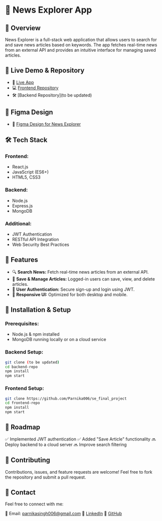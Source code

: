 # 📰 News Explorer App

## 🌟 Overview

News Explorer is a full-stack web application that allows users to search for and save news articles based on keywords. The app fetches real-time news from an external API and provides an intuitive interface for managing saved articles.

## 🔗 Live Demo & Repository

- 🚀 [Live App](https://www.newex.crabdance.com/)
- 💻 [Frontend Repository](https://github.com/Parnika006/se_final_project)
- 🛠 [Backend Repository](to be updated)

## 🎨 Figma Design

- 📐 [Figma Design for News Explorer](https://www.figma.com/design/3ottwMEhlBt95Dbn8dw1NH/Your-Final-Project?node-id=0-1)

## 🛠 Tech Stack

### Frontend:

- React.js
- JavaScript (ES6+)
- HTML5, CSS3

### Backend:

- Node.js
- Express.js
- MongoDB

### Additional:

- JWT Authentication
- RESTful API Integration
- Web Security Best Practices

## 🎯 Features

- 🔍 **Search News:** Fetch real-time news articles from an external API.
- 💾 **Save & Manage Articles:** Logged-in users can save, view, and delete articles.
- 🔐 **User Authentication:** Secure sign-up and login using JWT.
- 📱 **Responsive UI:** Optimized for both desktop and mobile.

## 🚀 Installation & Setup

### Prerequisites:

- Node.js & npm installed
- MongoDB running locally or on a cloud service

### Backend Setup:

```sh
git clone (to be updated)
cd backend-repo
npm install
npm start
```

### Frontend Setup:

```sh
git clone https://github.com/Parnika006/se_final_project
cd frontend-repo
npm install
npm start
```

## 📌 Roadmap

✅ Implemented JWT authentication
✅ Added "Save Article" functionality
🔜 Deploy backend to a cloud server
🔜 Improve search filtering

## 🤝 Contributing

Contributions, issues, and feature requests are welcome! Feel free to fork the repository and submit a pull request.

## 📩 Contact

Feel free to connect with me:

📧 Email: [parnikasingh006@gmail.com](mailto:parnikasingh006@gmail.com)
💼 [LinkedIn](https://www.linkedin.com/in/parnikasingh006/)
🔗 [GitHub](https://github.com/Parnika006)
